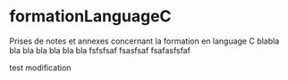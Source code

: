 # formationLanguageC
 Prises de notes et annexes concernant la formation en language C
blabla bla bla bla bla bla bla 
fsfsfsaf
fsasfsaf
fsafasfsfaf

test modification 
